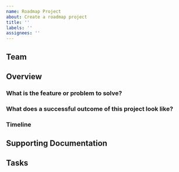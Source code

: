 ```yaml
---
name: Roadmap Project
about: Create a roadmap project
title: ''
labels: ''
assignees: ''
---
```


## Team
<!-- Who are the people responsible for delivering different pieces of this project? -->

## Overview
### What is the feature or problem to solve?

### What does a successful outcome of this project look like?

### Timeline
<!-- Once scoped, what is the rough timeline for this project, is there a specific deadline? --> 

## Supporting Documentation 
<!-- Link to supporting documentation, Product Specs, Design Specs, Tech Specs, VVSG language, etc. --> 

## Tasks
